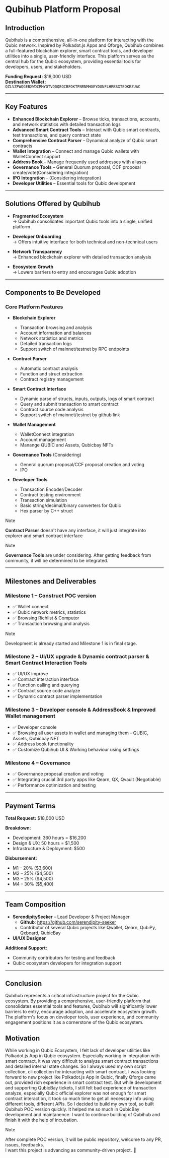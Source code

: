 # Qubihub Platform Proposal

## Introduction

Qubihub is a comprehensive, all-in-one platform for interacting with the Qubic network. Inspired by Polkadot.js Apps and Qforge, Qubihub combines a full-featured blockchain explorer, smart contract tools, and developer utilities into a single, user-friendly interface. This platform serves as the central hub for the Qubic ecosystem, providing essential tools for developers, users, and stakeholders.

**Funding Request:** $18,000 USD  
**Destination Wallet:** `QZLVZPWQGEBXWDCRMYOTVQDQEQCBFOKTPNRNMHGEYDUNFLHRBSXTEOKEZUAC`

---

## Key Features

- **Enhanced Blockchain Explorer** – Browse ticks, transactions, accounts, and network statistics with detailed transaction logs
- **Advanced Smart Contract Tools** – Interact with Qubic smart contracts, test transactions, and query contract state
- **Comprehensive Contract Parser** – Dynamical analyze of Qubic smart contracts
- **Wallet Integration** – Connect and manage Qubic wallets with WalletConnect support
- **Address Book** – Manage frequently used addresses with aliases
- **Governance Tools** – General Quorum proposal, CCF proposal create/vote(Considering integration)
- **IPO Integration** - (Considering integration)
- **Developer Utilities** – Essential tools for Qubic development

---

## Solutions Offered by Qubihub

- **Fragmented Ecosystem**  
  → Qubihub consolidates important Qubic tools into a single, unified platform

- **Developer Onboarding**  
  → Offers intuitive interface for both technical and non-technical users

- **Network Transparency**  
  → Enhanced blockchain explorer with detailed transaction analysis

- **Ecosystem Growth**  
  → Lowers barriers to entry and encourages Qubic adoption

---

## Components to Be Developed

### Core Platform Features
- **Blockchain Explorer**
  - Transaction browsing and analysis
  - Account information and balances
  - Network statistics and metrics
  - Detailed transaction logs
  - Support switch of mainnet/testnet by RPC endpoints

- **Contract Parser**
  - Automatic contract analysis
  - Function and struct extraction
  - Contract registry management

- **Smart Contract Interface**
  - Dynamic parse of structs, inputs, outputs, logs of smart contract
  - Query and submit transaction to smart contract
  - Contract source code analysis
  - Support switch of mainnet/testnet by github link

- **Wallet Management**
  - WalletConnect integration
  - Account management
  - Manange QUBIC and Assets, Qubicbay NFTs

- **Governance Tools** (Considering)
  - General quorum proposal/CCF proposal creation and voting
  - IPO

- **Developer Tools**
  - Transaction Encoder/Decoder
  - Contract testing environment
  - Transaction simulation
  - Basic string/decimal/binary converters for Qubic
  - Hex parser by C++ struct

> [!NOTE]     
> **Contract Parser** doesn't have any interface, it will just integrate into explorer and smart contract interface

> [!NOTE]   
> **Governance Tools** are under considering. After getting feedback from community, it will be determined to be integrated.

---

## Milestones and Deliverables

### Milestone 1 – Construct POC version
- ✅ Wallet connect
- ✅ Qubic network metrics, statistics
- ✅ Browsing Richlist & Computor
- ✅ Transaction browsing and analysis

> [!NOTE]
> Development is already started and Milestone 1 is in final stage.

### Milestone 2 – UI/UX upgrade & Dynamic contract parser & Smart Contract Interaction Tools
- ✅ UI/UX improve
- ✅ Contract interaction interface
- ✅ Function calling and querying
- ✅ Contract source code analyze
- ✅ Dynamic contract parser implementation

### Milestone 3 – Developer console & AddressBook & Improved Wallet management
- ✅ Developer console
- ✅ Browsing all user assets in wallet and managing them - QUBIC, Assets, Qubicbay NFT
- ✅ Address book functionality
- ✅ Customize Qubihub UI & Working behaviour using settings

### Milestone 4 – Governance
- ✅ Governance proposal creation and voting
- ✅ Integrating crucial 3rd party apps like Qearn, QX, Qvault (Negotiable)
- ✅ Performance optimization and testing

---

## Payment Terms

**Total Request:** $18,000 USD

**Breakdown:**
- Development: 360 hours = $16,200
- Design & UX: 50 hours = $1,500
- Infrastructure & Deployment: $500

**Disbursement:**
- M1 – 20% ($3,600)
- M2 – 25% ($4,500)
- M3 – 25% ($4,500)
- M4 – 30% ($5,400)

---

## Team Composition

- **SerendipitySeeker** – Lead Developer & Project Manager
  - **Github**: https://github.com/serendipity-seeker
  - Contributor of several Qubic projects like Qwallet, Qearn, QubiPy, Qxboard, QubicBay
- **UI/UX Designer**

**Additional Support:**
- Community contributors for testing and feedback
- Qubic ecosystem developers for integration support

---

## Conclusion

Qubihub represents a critical infrastructure project for the Qubic ecosystem. By providing a comprehensive, user-friendly platform that consolidates essential tools and features, Qubihub will significantly lower barriers to entry, encourage adoption, and accelerate ecosystem growth. The platform's focus on developer tools, user experience, and community engagement positions it as a cornerstone of the Qubic ecosystem.

## Motivation
While working in Qubic Ecosystem, I felt lack of developer utilities like Polkadot.js App in Qubic ecosystem. Especially working in integration with smart contract, it was very difficult to analyze smart contract transactions and detailed internal state changes. So I always used my own script collection, cli collection for interacting with smart contract. I was looking forward to new project like Polkadot.js App in Qubic, finally Qforge came out, provided rich experience in smart contract test. But while development and supporting QubicBay tickets, I still felt bad experience of transaction analyze, especially Qubic official explorer was not enough for smart contract interaction, it took so much time to get all necessary info using different tools, different APIs. So I decided to build my own tool, so built Qubihub POC version quickly. It helped me so much in QubicBay development and maintanence. I want to continue building of Qubihub and finish it with the help of incubation.

> [!NOTE]
> After complete POC version, it will be public repository, welcome to any PR, issues, feedbacks.   
> I want this project is advancing as community-driven project. 💖